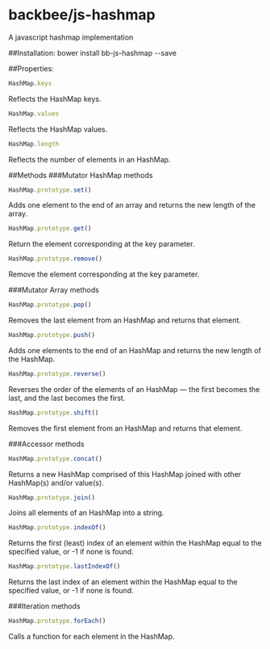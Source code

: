 backbee/js-hashmap
==========

A javascript hashmap implementation

##Installation:
bower install bb-js-hashmap --save

##Properties:
```js
HashMap.keys
```
Reflects the HashMap keys.

```js
HashMap.values
```
Reflects the HashMap values.

```js
HashMap.length
```
Reflects the number of elements in an HashMap.

##Methods
###Mutator HashMap methods

```js
HashMap.prototype.set()
```
Adds one element to the end of an array and returns the new length of the array.

```js
HashMap.prototype.get()
```
Return the element corresponding at the key parameter.

```js
HashMap.prototype.remove()
```
Remove the element corresponding at the key parameter.

###Mutator Array methods

```js
HashMap.prototype.pop()
```
Removes the last element from an HashMap and returns that element.

```js
HashMap.prototype.push()
```
Adds one elements to the end of an HashMap and returns the new length of the HashMap.

```js
HashMap.prototype.reverse()
```
Reverses the order of the elements of an HashMap — the first becomes the last, and the last becomes the first.

```js
HashMap.prototype.shift()
```
Removes the first element from an HashMap and returns that element.

###Accessor methods

```js
HashMap.prototype.concat()
```
Returns a new HashMap comprised of this HashMap joined with other HashMap(s) and/or value(s).

```js
HashMap.prototype.join()
```
Joins all elements of an HashMap into a string.

```js
HashMap.prototype.indexOf()
```
Returns the first (least) index of an element within the HashMap equal to the specified value, or -1 if none is found.

```js
HashMap.prototype.lastIndexOf()
```
Returns the last index of an element within the HashMap equal to the specified value, or -1 if none is found.

###Iteration methods

```js
HashMap.prototype.forEach()
```
Calls a function for each element in the HashMap.

